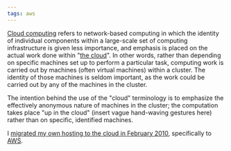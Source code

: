 ```yaml
---
tags: aws
---
```


[Cloud computing](/wiki/Cloud_computing) refers to network-based computing in which the identity of individual components within a large-scale set of computing infrastructure is given less importance, and emphasis is placed on the actual work done within "[the cloud](/wiki/the_cloud)". In other words, rather than depending on specific machines set up to perform a particular task, computing work is carried out by machines (often virtual machines) within a cluster. The identity of those machines is seldom important, as the work could be carried out by any of the machines in the cluster.

The intention behind the use of the "cloud" terminology is to emphasize the effectively anonymous nature of machines in the cluster; the computation takes place "up in the cloud" (insert vague hand-waving gestures here) rather than on specific, identified machines.

I [migrated my own hosting to the cloud in February 2010](/blog/server-migration-now-complete), specifically to [AWS](/wiki/AWS).
